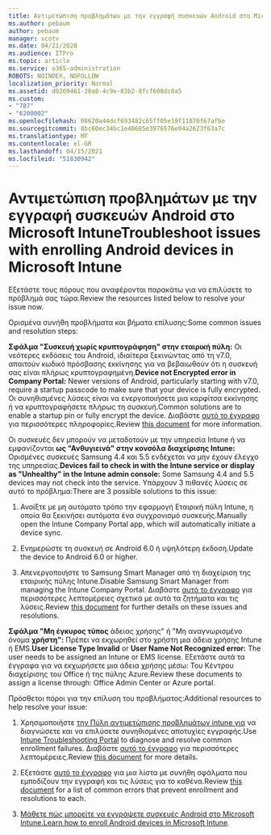 ```yaml
---
title: Αντιμετώπιση προβλημάτων με την εγγραφή συσκευών Android στο Microsoft Intune
ms.author: pebaum
author: pebaum
manager: scotv
ms.date: 04/21/2020
ms.audience: ITPro
ms.topic: article
ms.service: o365-administration
ROBOTS: NOINDEX, NOFOLLOW
localization_priority: Normal
ms.assetid: d0269461-20a8-4c9e-83b2-8fcf608dc0a5
ms.custom:
- "787"
- "6200002"
ms.openlocfilehash: 08620a44dcf693482c65ff05e19f11870f67afbe
ms.sourcegitcommit: 8bc60ec34bc1e40685e3976576e04a2623f63a7c
ms.translationtype: MT
ms.contentlocale: el-GR
ms.lasthandoff: 04/15/2021
ms.locfileid: "51830942"
---
```

# <a name="troubleshoot-issues-with-enrolling-android-devices-in-microsoft-intune"></a><span data-ttu-id="31e90-102">Αντιμετώπιση προβλημάτων με την εγγραφή συσκευών Android στο Microsoft Intune</span><span class="sxs-lookup"><span data-stu-id="31e90-102">Troubleshoot issues with enrolling Android devices in Microsoft Intune</span></span>

<span data-ttu-id="31e90-103">Εξετάστε τους πόρους που αναφέρονται παρακάτω για να επιλύσετε το πρόβλημά σας τώρα.</span><span class="sxs-lookup"><span data-stu-id="31e90-103">Review the resources listed below to resolve your issue now.</span></span>
  
<span data-ttu-id="31e90-104">Ορισμένα συνήθη προβλήματα και βήματα επίλυσης:</span><span class="sxs-lookup"><span data-stu-id="31e90-104">Some common issues and resolution steps:</span></span>
  
 <span data-ttu-id="31e90-105">**Σφάλμα "Συσκευή χωρίς κρυπτογράφηση" στην εταιρική πύλη:** Οι νεότερες εκδόσεις του Android, ιδιαίτερα ξεκινώντας από τη v7.0, απαιτούν κωδικό πρόσβασης εκκίνησης για να βεβαιωθούν ότι η συσκευή σας είναι πλήρως κρυπτογραφημένη.</span><span class="sxs-lookup"><span data-stu-id="31e90-105">**Device not Encrypted error in Company Portal:** Newer versions of Android, particularly starting with v7.0, require a startup passcode to make sure that your device is fully encrypted.</span></span> <span data-ttu-id="31e90-106">Οι συνηθισμένες λύσεις είναι να ενεργοποιήσετε μια καρφίτσα εκκίνησης ή να κρυπτογραφήσετε πλήρως τη συσκευή.</span><span class="sxs-lookup"><span data-stu-id="31e90-106">Common solutions are to enable a startup pin or fully encrypt the device.</span></span> <span data-ttu-id="31e90-107">Διαβάστε [αυτό το έγγραφο](https://docs.microsoft.com/intune-user-help/your-device-appears-encrypted-but-cp-says-otherwise-android) για περισσότερες πληροφορίες.</span><span class="sxs-lookup"><span data-stu-id="31e90-107">Review [this document](https://docs.microsoft.com/intune-user-help/your-device-appears-encrypted-but-cp-says-otherwise-android) for more information.</span></span>
  
 <span data-ttu-id="31e90-108">Οι συσκευές δεν μπορούν να μεταδοτούν με την υπηρεσία Intune ή να εμφανίζονται **ως "Ανθυγιεινά" στην κονσόλα διαχείρισης Intune:** Ορισμένες συσκευές Samsung 4.4 και 5.5 ενδέχεται να μην έχουν έλεγχο της υπηρεσίας.</span><span class="sxs-lookup"><span data-stu-id="31e90-108">**Devices fail to check in with the Intune service or display as "Unhealthy" in the Intune admin console:** Some Samsung 4.4 and 5.5 devices may not check into the service.</span></span> <span data-ttu-id="31e90-109">Υπάρχουν 3 πιθανές λύσεις σε αυτό το πρόβλημα:</span><span class="sxs-lookup"><span data-stu-id="31e90-109">There are 3 possible solutions to this issue:</span></span>
  
1. <span data-ttu-id="31e90-110">Ανοίξτε με μη αυτόματο τρόπο την εφαρμογή Εταιρική πύλη Intune, η οποία θα ξεκινήσει αυτόματα ένα συγχρονισμό συσκευής.</span><span class="sxs-lookup"><span data-stu-id="31e90-110">Manually open the Intune Company Portal app, which will automatically initiate a device sync.</span></span>

2. <span data-ttu-id="31e90-111">Ενημερώστε τη συσκευή σε Android 6.0 ή υψηλότερη έκδοση.</span><span class="sxs-lookup"><span data-stu-id="31e90-111">Update the device to Android 6.0 or higher.</span></span>

3. <span data-ttu-id="31e90-112">Απενεργοποιήστε το Samsung Smart Manager από τη διαχείριση της εταιρικής πύλης Intune.</span><span class="sxs-lookup"><span data-stu-id="31e90-112">Disable Samsung Smart Manager from managing the Intune Company Portal.</span></span> <span data-ttu-id="31e90-113">Διαβάστε [αυτό το έγγραφο](https://docs.microsoft.com/troubleshoot/mem/intune/troubleshoot-device-enrollment-in-intune#devices-fail-to-check-in-with-the-intune-service-and-display-as-unhealthy-in-the-intune-admin-console) για περισσότερες λεπτομέρειες σχετικά με αυτά τα ζητήματα και τις λύσεις.</span><span class="sxs-lookup"><span data-stu-id="31e90-113">Review [this document](https://docs.microsoft.com/troubleshoot/mem/intune/troubleshoot-device-enrollment-in-intune#devices-fail-to-check-in-with-the-intune-service-and-display-as-unhealthy-in-the-intune-admin-console) for further details on these issues and resolutions.</span></span>

 <span data-ttu-id="31e90-114">**Σφάλμα "Μη έγκυρος τύπος** άδειας χρήσης" ή "Μη αναγνωρισμένο όνομα **χρήστη":** Πρέπει να εκχωρηθεί στο χρήστη μια άδεια χρήσης Intune ή EMS.</span><span class="sxs-lookup"><span data-stu-id="31e90-114">**User License Type Invalid** or **User Name Not Recognized error:** The user needs to be assigned an Intune or EMS license.</span></span> <span data-ttu-id="31e90-115">Εξετάστε αυτά τα έγγραφα για να εκχωρήσετε μια άδεια χρήσης μέσω: Του Κέντρου διαχείρισης του Office ή της πύλης Azure.</span><span class="sxs-lookup"><span data-stu-id="31e90-115">Review these documents to assign a license through: Office Admin Center or Azure portal.</span></span>
  
<span data-ttu-id="31e90-116">Πρόσθετοι πόροι για την επίλυση του προβλήματος:</span><span class="sxs-lookup"><span data-stu-id="31e90-116">Additional resources to help resolve your issue:</span></span>
  
1. <span data-ttu-id="31e90-117">Χρησιμοποιήστε [την Πύλη αντιμετώπισης προβλημάτων intune για](https://devicemanagement.microsoft.com/#blade/Microsoft_Intune_DeviceSettings/TroubleshootBlade) να διαγνώσετε και να επιλύσετε συνηθισμένες αποτυχίες εγγραφής.</span><span class="sxs-lookup"><span data-stu-id="31e90-117">Use [Intune Troubleshooting Portal](https://devicemanagement.microsoft.com/#blade/Microsoft_Intune_DeviceSettings/TroubleshootBlade) to diagnose and resolve common enrollment failures.</span></span> <span data-ttu-id="31e90-118">Διαβάστε [αυτό το έγγραφο](https://docs.microsoft.com/intune/help-desk-operators) για περισσότερες λεπτομέρειες.</span><span class="sxs-lookup"><span data-stu-id="31e90-118">Review [this document](https://docs.microsoft.com/intune/help-desk-operators) for more details.</span></span>

2. <span data-ttu-id="31e90-119">Εξετάστε [αυτό το έγγραφο](https://docs.microsoft.com/troubleshoot/mem/intune/troubleshoot-device-enrollment-in-intune) για μια λίστα με συνήθη σφάλματα που εμποδίζουν την εγγραφή και τις λύσεις για το καθένα.</span><span class="sxs-lookup"><span data-stu-id="31e90-119">Review [this document](https://docs.microsoft.com/troubleshoot/mem/intune/troubleshoot-device-enrollment-in-intune) for a list of common errors that prevent enrollment and resolutions to each.</span></span>

3. <span data-ttu-id="31e90-120">[Μάθετε πώς μπορείτε να εγγράψετε συσκευές Android στο Microsoft Intune.](https://docs.microsoft.com/intune/android-enroll)</span><span class="sxs-lookup"><span data-stu-id="31e90-120">[Learn how to enroll Android devices in Microsoft Intune](https://docs.microsoft.com/intune/android-enroll).</span></span>
